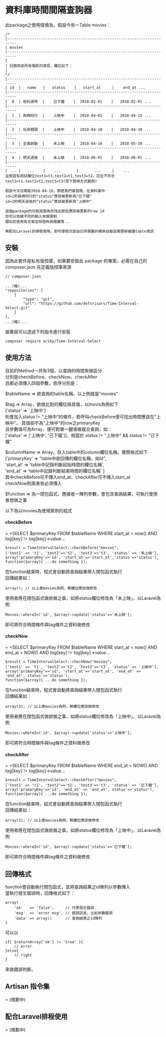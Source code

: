 # 資料庫時間間隔查詢器

此package之使用情境為，假設今有一Table movies：

    /*
    |--------------------------------------------------------------------------
    | movies
    |--------------------------------------------------------------------------
    |
    | 記錄目前所有電影的資訊，欄位如下：
    |
    */
    |--------------------------------------------------------------------------
    | id  |   name   |   status    |   start_at     |    end_at ...
    |--------------------------------------------------------------------------
    |  0  | 哈利波特  |    已下檔    |  2018-02-01    |   2018-02-01 ...
    |--------------------------------------------------------------------------
    |  1  | 與神同行  |    上映中    |  2018-04-01    |   2018-04-15 ...
    |--------------------------------------------------------------------------
    |  2  | 玩命關頭  |    上映中    |  2018-04-10    |   2018-04-30 ...
    |--------------------------------------------------------------------------
    |  3  | 全面啟動  |    未上映    |  2018-04-16    |   2018-05-30 ...
    |--------------------------------------------------------------------------
    |  4  | 明天過後  |    未上映    |  2018-06-01    |   2018-08-01 ...
    |--------------------------------------------------------------------------
    | ... |   ...    |    ...       |       ...     |    ...
    且假設有測試欄位test1=t3,test2=t1,test3=t2，完全不符合test1=t1,test2=t2,test3=t3(見下使用方式範例)
    
    假設今天日期是2018-04-16，那麼我們會發現，在資料庫中
    id=1的與神同行的"status"應該被更新為"已下檔"
    id=3的明天過後的"status"應該被更新為"上映中"
    
    這個package的功能就是為你找出那些應該被更新的row id
    你可以依據不同的輸入來做限制
    類似的使用有文章定時發佈與隱藏等...
    
    再配合Laravel的排程使用，即可使程式依自已所需要的頻率自動定期更新維護table資訊

## 安裝
因為此套件是私有版控庫，如果要安裝此 package 的專案，必需在自己的 composer.json 先定義版控庫來源

    // composer.json
    
    ...(略)...
    "repositories": [
        {
            "type": "git",
            "url": "https://github.com/defsrisars/Time-Interval-Select.git"
        }
    ],
    ...(略)...

接著就可以透過下列指令進行安裝

    composer require ariby/Time-Interval-Select

## 使用方法

目前的Method一共有3個，以查詢的時間來做區分<br>
分別是checkBefore、checkNow、checkAfter<br>
且都必須傳入四個參數，依序分別是：<br>

$tableName => 欲查詢的table名稱，以上例就是"movies"<br>

$tag => Array，欲做比對的欄位與其值，以movis為例如下<br>
['status' => '上映中']<br>
則會加入status != "上映中"的條件，若呼叫checkBefore便可找出時間應該在"上映中"，
其值卻不為"上映中"的row之primaryKey<br>
且參數值可為Array，便可對單一鍵值做複合查詢，如：<br>
['status' => ['上映中', '已下檔']]，相當於 status != "上映中" && status != "已下檔"

$columnName => Array，存入table中的column欄位名稱，實際格式如下<br>
['primaryKey' => "table中欲回傳的欄位名稱，如id",<br>
 'start_at'   => 'table中記錄判斷起始時間的欄位名稱',<br>
 'end_at'     => 'table中記錄判斷結束時間的欄位名稱'
]<br>
其中checkBefore可不傳入end_at、checkAfter可不傳入start_at<br>
checkNow則兩者皆必須傳入

$function => 為一閉包函式，應接收一陣列參數，會包含查詢結果，可執行使用者想做之事

以下為以movies為使用案例的程式

#### checkBefore
=
=SELECT $primaryKey FROM $tableName WHERE start_at > now() AND $tag[$key] != $tag[$key]->value...

    $result = TimeIntervalSelect::checkBefore("movies",
    ['test1' => 't1', 'test2'=>'t2', 'test3'=>'t3', 'status' => '未上映'], 
    array('primaryKey'=>'id', 'start_at'=>'start_at','status'=>'status'),
    function($array){ ...do something });

在function結束時，程式會自動將查詢結果帶入閉包函式執行<br>
回傳結果如：

    array(); // 以上表movies為例，無欄位應該做修改

使用者應在閉包函式做欲做之事，如將status欄位修改為「未上映」，以Laravel為例

    Movies::whereIn('id', $array)->update['status'=>'未上映'];

即可將符合時間條件與tag條件之資料做修改

#### checkNow
=
=SELECT $primaryKey FROM $tableName WHERE start_at < now() AND end_at > NOW() AND $tag[$key] != $tag[$key]->value...

    $result = TimeIntervalSelect::checkNow("movies",
    ['test1' => 't1', 'test2'=>'t2', 'test3'=>'t3', 'status' => '上映中'], 
    array('primaryKey'=>'id', 'start_at'=>'start_at', 'end_at' => 'end_at', status'=>'status'),
    function($array){ ...do something });

在function結束時，程式會自動將查詢結果帶入閉包函式執行<br>
回傳結果如：

    array(3); // 以上表movies為例，無欄位應該做修改

使用者應在閉包函式做欲做之事，如將status欄位修改為「上映中」，以Laravel為例

    Movies::whereIn('id', $array)->update['status'=>'上映中'];

即可將符合時間條件與tag條件之資料做修改

    
#### checkAfter
=
=SELECT $primaryKey FROM $tableName WHERE end_at < NOW() AND $tag[$key] != $tag[$key]->value...

    $result = TimeIntervalSelect::checkAfter("movies",
    ['test1' => 't1', 'test2'=>'t2', 'test3'=>'t3', 'status' => '已下檔'], 
    array('primaryKey'=>'id', 'end_at' => 'end_at', status'=>'status'),
    function($array){ ...do something });

在function結束時，程式會自動將查詢結果帶入閉包函式執行<br>
回傳結果如：

    array(1); // 以上表movies為例，無欄位應該做修改

使用者應在閉包函式做欲做之事，如將status欄位修改為「上映中」，以Laravel為例

    Movies::whereIn('id', $array)->update['status'=>'已下檔'];

即可將符合時間條件與tag條件之資料做修改
    
## 回傳格式

function會自動執行閉包函式，並將查詢結果之id陣列以參數傳入<br>
當執行發生錯誤時，回傳格式如下：

    array(
        'ok'   => 'false',     // 代表發生錯誤
        'msg'  => 'error msg', // 錯誤訊息，比如參數錯誤 
        'data' => array()      // 查詢結果之id陣列
    )

可以以

    if( $returnArray['ok'] != 'true' ){
        // error
    }else{
        // right
    }
    
來做錯誤判斷。
    
## Artisan 指令集
=
(規劃中)

## 配合Laravel排程使用
=
(規劃中)
